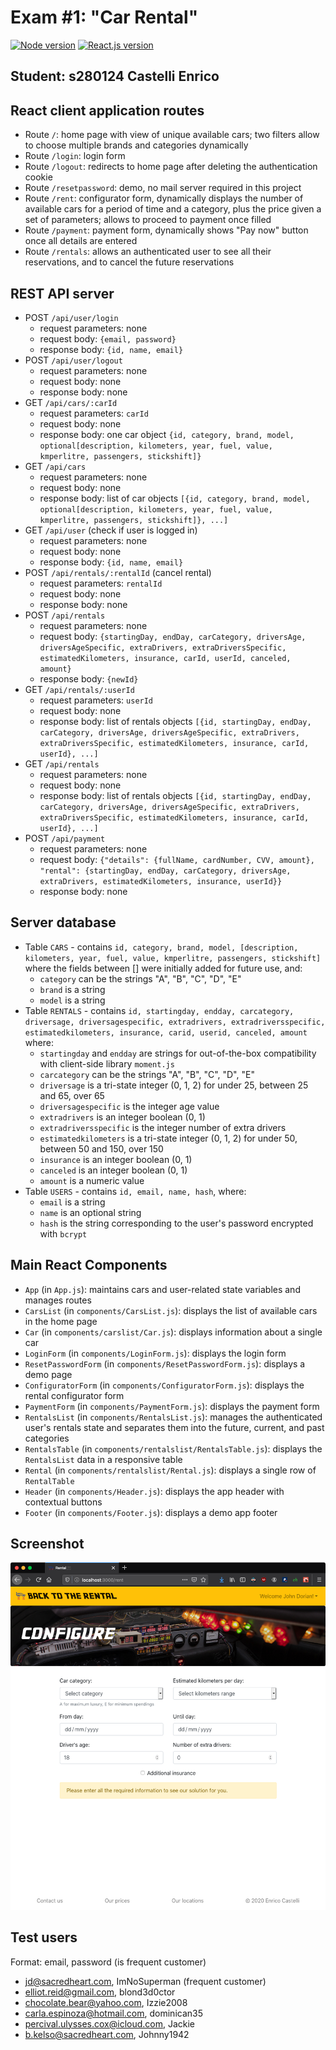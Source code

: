 # Exam #1: "Car Rental"
[![Node version](https://img.shields.io/badge/node.js-v12-green?logo=node.js)]() [![React.js version](https://img.shields.io/npm/v/react?label=React.js&logo=React)]()

## Student: s280124 Castelli Enrico 

## React client application routes

- Route `/`: home page with view of unique available cars; two filters allow to choose multiple brands and categories dynamically
- Route `/login`: login form
- Route `/logout`: redirects to home page after deleting the authentication cookie
- Route `/resetpassword`: demo, no mail server required in this project
- Route `/rent`: configurator form, dynamically displays the number of available cars for a period of time and a category, plus the price given a set of parameters; allows to proceed to payment once filled
- Route `/payment`: payment form, dynamically shows "Pay now" button once all details are entered
- Route `/rentals`: allows an authenticated user to see all their reservations, and to cancel the future reservations

## REST API server

- POST `/api/user/login`
  - request parameters: none
  - request body: `{email, password}`
  - response body: `{id, name, email}`
- POST `/api/user/logout`
  - request parameters: none
  - request body: none
  - response body: none
- GET `/api/cars/:carId`
  - request parameters: `carId`
  - request body: none
  - response body: one car object `{id, category, brand, model, optional[description, kilometers, year, fuel, value, kmperlitre, passengers, stickshift]}`
- GET `/api/cars`
  - request parameters: none
  - request body: none
  - response body: list of car objects `[{id, category, brand, model, optional[description, kilometers, year, fuel, value, kmperlitre, passengers, stickshift]}, ...]`
- GET `/api/user` (check if user is logged in)
  - request parameters: none
  - request body: none
  - response body: `{id, name, email}`
- POST `/api/rentals/:rentalId` (cancel rental)
  - request parameters: `rentalId`
  - request body: none
  - response body: none
- POST `/api/rentals`
  - request parameters: none
  - request body: `{startingDay, endDay, carCategory, driversAge, driversAgeSpecific, extraDrivers, extraDriversSpecific, estimatedKilometers, insurance, carId, userId, canceled, amount}`
  - response body: `{newId}`
- GET `/api/rentals/:userId`
  - request parameters: `userId`
  - request body: none
  - response body: list of rentals objects `[{id, startingDay, endDay, carCategory, driversAge, driversAgeSpecific, extraDrivers, extraDriversSpecific, estimatedKilometers, insurance, carId, userId}, ...]`
- GET `/api/rentals`
  - request parameters: none
  - request body: none
  - response body: list of rentals objects `[{id, startingDay, endDay, carCategory, driversAge, driversAgeSpecific, extraDrivers, extraDriversSpecific, estimatedKilometers, insurance, carId, userId}, ...]`
- POST `/api/payment`
  - request parameters: none
  - request body: `{"details": {fullName, cardNumber, CVV, amount}, "rental": {startingDay, endDay, carCategory, driversAge, extraDrivers, estimatedKilometers, insurance, userId}}`
  - response body: none

## Server database

- Table `CARS` - contains `id, category, brand, model, [description, kilometers, year, fuel, value, kmperlitre, passengers, stickshift]` where the fields between [] were initially added for future use, and:
  - `category` can be the strings "A", "B", "C", "D", "E"
  - `brand` is a string
  - `model` is a string
- Table `RENTALS` - contains `id, startingday, endday, carcategory, driversage, driversagespecific, extradrivers, extradriversspecific, estimatedkilometers, insurance, carid, userid, canceled, amount` where:
  - `startingday` and `endday` are strings for out-of-the-box compatibility with client-side library `moment.js`
  - `carcategory` can be the strings "A", "B", "C", "D", "E"
  - `driversage` is a tri-state integer (0, 1, 2) for under 25, between 25 and 65, over 65
  - `driversagespecific` is the integer age value
  - `extradrivers` is an integer boolean (0, 1)
  - `extradriversspecific` is the integer number of extra drivers
  - `estimatedkilometers` is a tri-state integer (0, 1, 2) for under 50, between 50 and 150, over 150
  - `insurance` is an integer boolean (0, 1)
  - `canceled` is an integer boolean (0, 1)
  - `amount` is a numeric value
- Table `USERS` - contains `id, email, name, hash`, where:
  - `email` is a string
  - `name` is an optional string
  - `hash` is the string corresponding to the user's password encrypted with `bcrypt`

## Main React Components

- `App` (in `App.js`): maintains cars and user-related state variables and manages routes
- `CarsList` (in `components/CarsList.js`): displays the list of available cars in the home page
- `Car` (in `components/carslist/Car.js`): displays information about a single car
- `LoginForm` (in `components/LoginForm.js`): displays the login form
- `ResetPasswordForm` (in `components/ResetPasswordForm.js`): displays a demo page
- `ConfiguratorForm` (in `components/ConfiguratorForm.js`): displays the rental configurator form
- `PaymentForm` (in `components/PaymentForm.js`): displays the payment form
- `RentalsList` (in `components/RentalsList.js`): manages the authenticated user's rentals state and separates them into the future, current, and past categories
- `RentalsTable` (in `components/rentalslist/RentalsTable.js`): displays the `RentalsList` data in a responsive table
- `Rental` (in `components/rentalslist/Rental.js`): displays a single row of `RentalTable`
- `Header` (in `components/Header.js`): displays the app header with contextual buttons
- `Footer` (in `components/Footer.js`): displays a demo app footer


## Screenshot

![Configurator Screenshot](./img/configurator_screenshot.png)

## Test users
Format: email, password (is frequent customer)  

* jd@sacredheart.com, ImNoSuperman (frequent customer)
* elliot.reid@gmail.com, blond3d0ctor
* chocolate.bear@yahoo.com, Izzie2008
* carla.espinoza@hotmail.com, dominican35
* percival.ulysses.cox@icloud.com, Jackie
* b.kelso@sacredheart.com, Johnny1942
